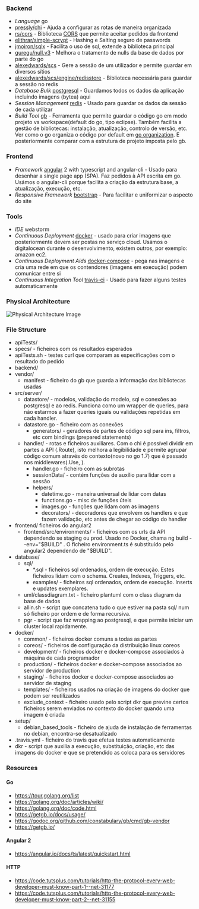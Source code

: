 ### Backend ###
  * *Language* go
   * [pressly/chi](https://github.com/pressly/chi) - Ajuda a configurar as rotas de maneira organizada
   * [rs/cors](https://github.com/rs/cors) - Biblioteca [CORS](https://developer.mozilla.org/en-US/docs/Web/HTTP/Access_control_CORS) que permite aceitar pedidos da frontend
   * [elithrar/simple-scrypt](https://github.com/elithrar/simple-scrypt) - Hashing e Salting seguro de passwords
   * [jmoiron/sqlx](https://github.com/jmoiron/sqlx) - Facilita o uso de sql, extende a biblioteca principal
   * [guregu/null.v3](https://github.com/guregu/null) - Melhora o tratamento de nulls da base de dados por parte do go
   * [alexedwards/scs](https://github.com/alexedwards/scs) - Gere a sessão de um utilizador e permite guardar em diversos sítios
   * [alexedwards/scs/engine/redisstore](https://github.com/alexedwards/scs/tree/master/engine/redisstore) - Biblioteca necessária para guardar a sessão no redis
  * *Database Bulk* [postgresql](https://www.postgresql.org/) - Guardamos todos os dados da aplicação incluindo imagens (bytea) aqui
  * *Session Management* [redis](https://redis.io/) - Usado para guardar os dados da sessão de cada utilizar
  * *Build Tool* [gb](https://getgb.io/) - Ferramenta que permite guardar o código go em modo projeto vs workspace(default do go, tipo eclipse). Também facilita a gestão de bibliotecas: instalação, atualização, controlo de versão, etc. Ver como o go organiza o código por default em [go organization](https://golang.org/doc/code.html#Organization). E posteriormente comparar com a estrutura de projeto imposta pelo gb.

### Frontend ###
  * *Framework* [angular](https://angular.io/) 2 with typescript and angular-cli - Usado para desenhar a single page app (SPA). Faz pedidos à API escrita em go. Usámos o angular-cli porque facilita a criação da estrutura base, a atualização, execução, etc.
  * *Responsive Framework* [bootstrap](http://getbootstrap.com/) - Para facilitar e uniformizar o aspecto do site

### Tools ###
  * *IDE* webstorm<br>
  * *Continuous Deployment* [docker](https://www.docker.com/) - usado para criar imagens que posteriormente devem ser postas no serviço cloud. Usámos o digitalocean durante o desenvolvimento, existem outros, por exemplo: amazon ec2.
  * *Continuous Deployment Aids* [docker-compose](https://docs.docker.com/compose/) - pega nas imagens e cria uma rede em que os contendores (imagens em execução) podem comunicar entre si
  * *Continuous Integration Tool* [travis-ci](https://travis-ci.org/) - Usado para fazer alguns testes automaticamente

### Physical Architecture ###
![Physical Architecture Image](/docs/physical.png)

### File Structure ###
 * apiTests/
  * specs/ - ficheiros com os resultados esperados
  * apiTests.sh - testes curl que comparam as especificações com o resultado do pedido
 * backend/
  * vendor/
    * manifest - ficheiro do gb que guarda a informação das bibliotecas usadas
  * src/server/
    * datastore/ - modelos, validação do modelo, sql e conexões ao postgresql e ao redis. Funciona como um wrapper de queries, para não estarmos a fazer queries iguais ou validações repetidas em cada handler.
     * datastore.go - ficheiro com as conexões
       * generators/ - geradores de partes de código sql para ins, filtros, etc com bindings (prepared statements)
    * handler/ - rotas e ficheiros auxiliares. Com o chi é possível dividir em partes a API (.Route), isto melhora a legibilidade e permite agrupar código comum através do contexto(novo no go 1.7) que é passado nos middlewares(.Use, ).
      * handler.go - ficheiro com as subrotas
      * sessionData/ - contém funções de auxílio para lidar com a sessão
      * helpers/
        * datetime.go - maneira universal de lidar com datas
        * functions.go - misc de funções úteis
        * images.go - funções que lidam com as imagens
        * decorators/ - decoradores que envolvem os handlers e que fazem validação, etc antes de chegar ao código do handler
 * frontend/ ficheiros do angular2
   * frontend/src/environments/ - ficheiros com os urls da API dependendo se staging ou prod. Usado no Docker, chama ng build --env="$BUILD" . O ficheiro environment.ts é substituído pelo angular2 dependendo de "$BUILD".
 * database/
   * sql/
     * \*.sql - ficheiros sql ordenados, ordem de execução. Estes ficheiros lidam com o schema. Creates, Indexes, Triggers, etc.
     * examples/ - ficheiros sql ordenados, ordem de execução. Inserts e updates exemplares.
   * uml/classdiagram.txt - ficheiro plantuml com o class diagram da base de dados
   * allin.sh - script que concatena tudo o que estiver na pasta sql/ num só ficheiro por ordem e de forma recursiva.
   * pgr - script que faz wrapping ao postgresql, e que permite iniciar um cluster local rapidamente.
 * docker/
   * common/ - ficheiros docker comuns a todas as partes
   * coreos/ - ficheiros de configuração da distribuição linux coreos
   * development/ - ficheiros docker e docker-compose associados à máquina de cada programador
   * production/ - ficheiros docker e docker-compose associados ao servidor de production
   * staging/ - ficheiros docker e docker-compose associados ao servidor de staging
   * templates/ - ficheiros usados na criação de imagens do docker que podem ser reutilizados
   * exclude_context - ficheiro usado pelo script dkr que previne certos ficheiros serem enviados no contexto do docker quando uma imagem é criada
 * setup/
   * debian_based_tools - ficheiro de ajuda de instalação de ferramentas no debian, encontra-se desatualizado
 * .travis.yml - ficheiro do travis que efetua testes automaticamente
 * dkr - script que auxilia a execução, substituição, criação, etc das imagens do docker e que se pretendido as coloca para os servidores

### Resources ###

#### Go ####
  * https://tour.golang.org/list
  * https://golang.org/doc/articles/wiki/
  * https://golang.org/doc/code.html
  * https://getgb.io/docs/usage/
  * https://godoc.org/github.com/constabulary/gb/cmd/gb-vendor
  * https://getgb.io/

#### Angular 2 ####
  * https://angular.io/docs/ts/latest/quickstart.html

#### HTTP ####
  * https://code.tutsplus.com/tutorials/http-the-protocol-every-web-developer-must-know-part-1--net-31177
  * https://code.tutsplus.com/tutorials/http-the-protocol-every-web-developer-must-know-part-2--net-31155
